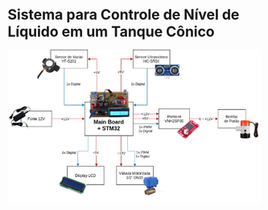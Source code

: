 # Sistema para Controle de Nível de Líquido em um Tanque Cônico

![diagrama_eletrico](diagrama_eletrico.png)

